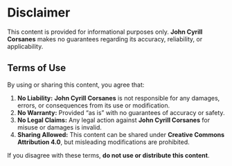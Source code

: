 # Disclaimer

This content is provided for informational purposes only. **John Cyrill Corsanes** makes no guarantees regarding its accuracy, reliability, or applicability.

## Terms of Use

By using or sharing this content, you agree that:

1. **No Liability:** **John Cyrill Corsanes** is not responsible for any damages, errors, or consequences from its use or modification.  
2. **No Warranty:** Provided “as is” with no guarantees of accuracy or safety.  
3. **No Legal Claims:** Any legal action against **John Cyrill Corsanes** for misuse or damages is invalid.  
4. **Sharing Allowed:** This content can be shared under **Creative Commons Attribution 4.0**, but misleading modifications are prohibited.

If you disagree with these terms, **do not use or distribute this content**.
